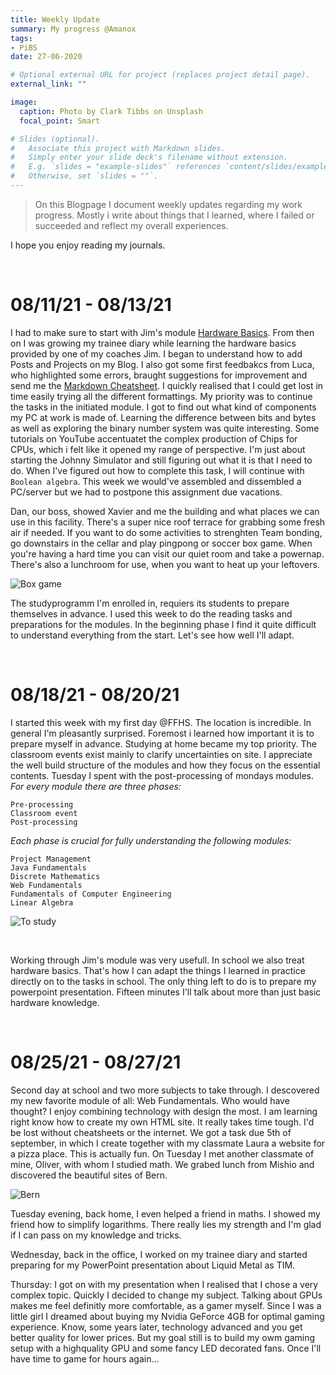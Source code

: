 ```yaml
---
title: Weekly Update
summary: My progress @Amanox
tags:
- PiBS
date: 27-06-2020

# Optional external URL for project (replaces project detail page).
external_link: ""

image:
  caption: Photo by Clark Tibbs on Unsplash
  focal_point: Smart

# Slides (optional).
#   Associate this project with Markdown slides.
#   Simply enter your slide deck's filename without extension.
#   E.g. `slides = "example-slides"` references `content/slides/example-slides.md`.
#   Otherwise, set `slides = ""`.
---
```

> On this Blogpage I document weekly updates regarding my work progress. Mostly i write about things that I learned, where I failed or succeeded and reflect my overall experiences.

I hope you enjoy reading my journals.

<br>

08/11/21 - 08/13/21
======================

I had to make sure to start with Jim's module [Hardware Basics](https://yonea-koch.netlify.app/project/hardware-basics/). From then on I was growing my trainee diary while learning the hardware basics provided by one of my coaches Jim. I began to understand how to add Posts and Projects on my Blog. I also got some first feedbakcs from Luca, who highlighted some errors, braught suggestions for improvement and send me the [Markdown Cheatsheet](https://github.com/adam-p/markdown-here/wiki/Markdown-Cheatsheet#code). I quickly realised that I could get lost in time easily trying all the different formattings. My priority was to continue the tasks in the initiated module. I got to find out what kind of components my PC at work is made of. Learning the difference between bits and bytes as well as exploring the binary number system was quite interesting. Some tutorials on YouTube accentuatet the complex production of Chips for CPUs, which i felt like it opened my range of perspective. I'm just about starting the Johnny Simulator and still figuring out what it is that I need to do. When I've figured out how to complete this task, I will continue with `Boolean algebra`. This week we would've assembled and dissembled a PC/server but we had to postpone this assignment due vacations.

Dan, our boss, showed Xavier and me the building and what places we can use in this facility. There's a super nice roof terrace for grabbing some fresh air if needed. If you want to do some activities to strenghten Team bonding, go downstairs in the cellar and play pingpong or soccer box game. When you're having a hard time you can visit our quiet room and take a powernap. There's also a lunchroom for use, when you want to heat up your leftovers.

![Box game](boxgame.jpg "<b>Box game</b> (Unsplash: Stefan Steinbauer)")

The studyprogramm I'm enrolled in, requiers its students to prepare themselves in advance. I used this week to do the reading tasks and preparations for the modules. In the beginning phase I find it quite difficult to understand everything from the start. Let's see how well I'll adapt.

<br>

08/18/21 - 08/20/21
======================

I started this week with my first day @FFHS. The location is incredible. In general I'm pleasantly surprised. Foremost i learned how important it is to prepare myself in advance. Studying at home became my top priority. The classroom events exist mainly to clarify uncertainties on site. I appreciate the well build structure of the modules and how they focus on the essential contents. Tuesday I spent with the post-processing of mondays modules. *For every module there are three phases:*  

```
Pre-processing
Classroom event
Post-processing
```

*Each phase is crucial for fully understanding the following modules:*  

```
Project Management
Java Fundamentals
Discrete Mathematics
Web Fundamentals
Fundamentals of Computer Engineering
Linear Algebra
```

![To study](study.jpg "<b>To study</b> (Unsplash: Gery Wibowo)")

<br>

Working through Jim's module was very usefull. In school we also treat hardware basics. That's how I can adapt the things I learned in practice directly on to the tasks in school. The only thing left to do is to prepare my powerpoint presentation. Fifteen minutes I'll talk about more than just basic hardware knowledge. 

<br>

08/25/21 - 08/27/21
====================

Second day at school and two more subjects to take through. I descovered my new favorite module of all: Web Fundamentals. Who would have thought? I enjoy combining technology with design the most. I am learning right know how to create my own HTML site. It really takes time tough. I'd be lost without cheatsheets or the internet. We got a task due 5th of september, in which I create together with my classmate Laura a website for a pizza place. This is actually fun.
On Tuesday I met another classmate of mine, Oliver, with whom I studied math. We grabed lunch from Mishio and discovered the beautiful sites of Bern. 

![Bern](bern.jpg "<b>Bern</b> (Unsplash: Gül ORL)")

Tuesday evening, back home, I even helped a friend in maths. I showed my friend how to simplify logarithms. There really lies my strength and I'm glad if I can pass on my knowledge and tricks. 

Wednesday, back in the office, I worked on my trainee diary and started preparing for my PowerPoint presentation about Liquid Metal as TIM.

Thursday: I got on with my presentation when I realised that I chose a very complex topic. Quickly I decided to change my subject. Talking about GPUs makes me feel definitly more comfortable, as a gamer myself. Since I was a little girl I dreamed about buying my Nvidia GeForce 4GB for optimal gaming experience. Know, some years later, technology advanced and you get better quality for lower prices. But my goal still is to build my owm gaming setup with a highquality GPU and some fancy LED decorated fans. Once I'll have time to game for hours again...

